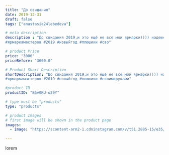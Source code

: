 ```yaml
---
title: "До свидания"
date: 2019-12-31
draft: false
tags: ["anastasia24lebedeva"]

# meta description
description : "До свидания 2019,и это ещё не все мои ярмарки)))) надеюсь, что скоро вернусь к ним, хотя отпуск, это тоже хорошо.
#ярмаркамастеров #2019 #новыйгод #плюшики #сво"

# product Price
price: "3000"
priceBefore: "3600.0"

# Product Short Description
shortDescription: "До свидания 2019,и это ещё не все мои ярмарки)))) надеюсь, что скоро вернусь к ним, хотя отпуск, это тоже хорошо.
#ярмаркамастеров #2019 #новыйгод #плюшики #своимируками"

#product ID
productID: "B6v0KU-o29Y"

# type must be "products"
type: "products"

# product Images
# first image will be shown in the product page
images:
  - image: "https://scontent-arn2-1.cdninstagram.com/v/t51.2885-15/e35/79166168_2719688288278065_2641232735180229626_n.jpg?se=7&tp=1&_nc_ht=scontent-arn2-1.cdninstagram.com&_nc_cat=109&_nc_ohc=fz4dGzJFDVoAX_T3w0u&ccb=7-4&oh=02b17f096c24a7dcf585570c6c702325&oe=6084949F&ig_cache_key=MjIxMTIxNTM1MDIwMTI4MjM5Mg%3D%3D.2-ccb7-4"

---
```

lorem
